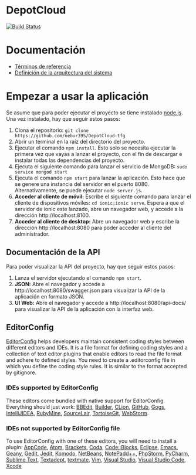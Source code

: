 # DepotCloud

[![Build Status](https://travis-ci.com/nebur395/DepotCloud-tfg.svg?token=TeQnRfV979qCVxB8pdn2&branch=master)](https://travis-ci.com/nebur395/DepotCloud-tfg)

# Documentación
* [Términos de referencia](docs/TerminosDeReferencia.md)
* [Definición de la arquitectura del sistema](docs/DefinicionArquitecturaSistema.md)

# Empezar a usar la aplicación
Se asume que para poder ejecutar el proyecto se tiene instalado [node.js](http://nodejs.org). Una vez instalado, hay que
seguir estos pasos:

1. Clona el repositorio: `git clone https://github.com/nebur395/DepotCloud-tfg`
1. Abrir un terminal en la raíz del directorio del proyecto.
1. Ejecutar el comando `npm install`. Esto solo se necesita ejecutar la primera vez que vayas a lanzar el proyecto, con 
el fin de descargar e instalar todas las dependencias del proyecto.
1. Ejecuta el siguiente comando para lanzar el servicio de MongoDB: `sudo service mongod start`
1. Ejecuta el comando `npm start` para lanzar la aplicación. Esto hace que se genere una instancia del servidor en el 
puerto 8080. Alternativamente, se puede ejecutar `node server.js`.
1. **Acceder al cliente de móvil:** Escribe el siguiente comando para lanzar el cliente de dispositivos móviles: `cd ionic;ionic serve`.
Espera a que el servidor de ionic este lanzado, abre un navegador web, y accede a la dirección http://localhost:8100.
1. **Acceder al cliente de desktop:** Abre un navegador web y escribe la dirección http://localhost:8080 para poder acceder al cliente del administrador.

## Documentación de la API
Para poder visualizar la API del proyecto, hay que seguir estos pasos:  
1. Lanza el servidor ejecutando el comando `npm start`.
1. **JSON:** Abre el navegador y accede a http://localhost:8080/swagger.json para visualizar la API de la aplicación en formato JSON.
1. **UI Web:** Abre el navegador y accede a http://localhost:8080/api-docs/ para visualizar la API de la aplicación con la interfaz web.

## EditorConfig 
[EditorConfig](http://editorconfig.org/) helps developers maintain consistent coding styles between different editors and IDEs. It is a file format for defining coding styles and a collection of text editor plugins that enable editors to read the file format and adhere to defined styles.
You need to create a .editorconfig file in which you define the coding style rules. It is similar to the format accepted by gitignore.

### IDEs supported by EditorConfig
These editors come bundled with native support for EditorConfig. Everything should just work: [BBEdit](http://www.barebones.com/support/technotes/editorconfig.html), [Builder](https://wiki.gnome.org/Apps/Builder/Features#EditorConfig), [CLion](https://github.com/JetBrains/intellij-community/tree/master/plugins/editorconfig), [GitHub](https://github.com/RReverser/github-editorconfig#readme), [Gogs](https://gogs.io/), [IntelliJIDEA](https://github.com/JetBrains/intellij-community/tree/master/plugins/editorconfig), [RubyMine](https://github.com/JetBrains/intellij-community/tree/master/plugins/editorconfig), [SourceLair](https://www.sourcelair.com/features/editorconfig), [TortoiseGit](https://tortoisegit.org/), [WebStorm](https://github.com/JetBrains/intellij-community/tree/master/plugins/editorconfig).

### IDEs not supported by EditorConfig file
To use EditorConfig with one of these editors, you will need to install a plugin: [AppCode](https://plugins.jetbrains.com/plugin/7294), [Atom](https://github.com/sindresorhus/atom-editorconfig#readme), [Brackets](https://github.com/kidwm/brackets-editorconfig/), [Coda](https://panic.com/coda/plugins.php#Plugins), [Code::Blocks](https://github.com/editorconfig/editorconfig-codeblocks#readme), [Eclipse](https://github.com/ncjones/editorconfig-eclipse#readme), [Emacs](https://github.com/editorconfig/editorconfig-emacs#readme), [Geany](https://github.com/editorconfig/editorconfig-geany#readme), [Gedit](https://github.com/editorconfig/editorconfig-gedit#readme), [Jedit](https://github.com/editorconfig/editorconfig-jedit#readme), [Komodo](http://komodoide.com/packages/addons/editorconfig/), [NetBeans](https://github.com/welovecoding/editorconfig-netbeans#readme), [NotePadd++](https://github.com/editorconfig/editorconfig-notepad-plus-plus#readme), [PhpStorm](https://plugins.jetbrains.com/plugin/7294), [PyCharm](https://plugins.jetbrains.com/plugin/7294), [Sublime Text](https://github.com/sindresorhus/editorconfig-sublime#readme), [Textadept](https://github.com/editorconfig/editorconfig-textadept#readme), [textmate](https://github.com/Mr0grog/editorconfig-textmate#readme), [Vim](https://github.com/editorconfig/editorconfig-vim#readme), [Visual Studio](https://github.com/editorconfig/editorconfig-visualstudio#readme), [Visual Studio Code](https://marketplace.visualstudio.com/items?itemName=EditorConfig.EditorConfig), [Xcode](https://github.com/MarcoSero/EditorConfig-Xcode)
